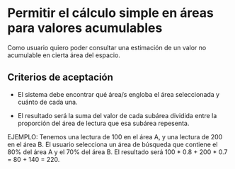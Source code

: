 # Permitir el cálculo simple en áreas para valores acumulables

Como usuario quiero poder consultar una estimación de un valor no acumulable en cierta área del espacio.

## Criterios de aceptación

* El sistema debe encontrar qué área/s engloba el área seleccionada y cuánto de cada una.

* El resultado será la suma del valor de cada subárea dividida entre la proporción del área de lectura que esa subárea repesenta.

EJEMPLO: Tenemos una lectura de 100 en el área A, y una lectura de 200 en el área B. El usuario selecciona un área de búsqueda que contiene el 80% del área A y el 70% del área B. El resultado será 100 * 0.8 + 200 * 0.7 = 80 + 140 = 220.


